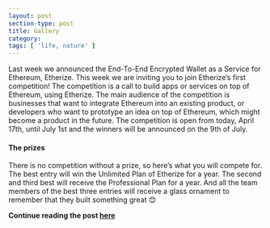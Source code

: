 ```yaml
---
layout: post
section-type: post
title: Gallery
category:
tags: [ 'life, nature' ]
---
```

Last week we announced the End-To-End Encrypted Wallet as a Service for Ethereum, Etherize. This week we are inviting you to join Etherize’s first competition! The competition is a call to build apps or services on top of Ethereum, using Etherize. The main audience of the competition is businesses that want to integrate Ethereum into an existing product, or developers who want to prototype an idea on top of Ethereum, which might become a product in the future. The competition is open from today, April 17th, until July 1st and the winners will be announced on the 9th of July.

#### The prizes

There is no competition without a prize, so here’s what you will compete for. The best entry will win the Unlimited Plan of Etherize for a year. The second and third best will receive the Professional Plan for a year. And all the team members of the best three entries will receive a glass ornament to remember that they built something great 😊

<strong>Continue reading the post [here](https://medium.com/etherize/invitation-to-join-etherizes-competition-db5c692bfbef)</strong>
